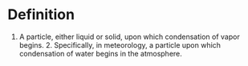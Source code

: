 # Definition

1.  A particle, either liquid or solid, upon which condensation of vapor
    begins. 2. Specifically, in meteorology, a particle upon which
    condensation of water begins in the atmosphere.

